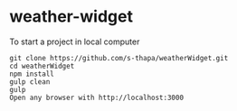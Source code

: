 # weather-widget
To start a project in local computer
```
git clone https://github.com/s-thapa/weatherWidget.git
cd weatherWidget
npm install
gulp clean
gulp
Open any browser with http://localhost:3000 
```
